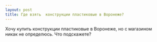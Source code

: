 ```yaml
---
layout: post 
title: Где взять  конструкции пластиковые в Воронеже? 
--- 
```

Хочу купить  конструкции пластиковые в Воронеже, но с магазином никак не определюсь. Что подскажете?